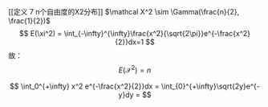 [[定义 7 n个自由度的X2分布]]
$\mathcal X^2 \sim \Gamma(\frac{n}{2}, \frac{1}{2})$
$$
E(\xi^2) = \int_{-\infty}^{\infty}\frac{x^2}{\sqrt{2\pi}}e^{-\frac{x^2}{2}}dx=1
$$
故：
$$
E(\mathcal X^2)=n
$$

$$
\int_0^{+\infty} x^2 e^{-\frac{x^2}{2}}dx = \int_{0}^{+\infty}\sqrt{2y}e^{-y}dy = 
$$